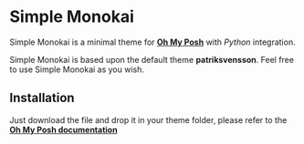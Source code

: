 # Simple Monokai

Simple Monokai is a minimal theme for **[Oh My Posh](https://github.com/JanDeDobbeleer/oh-my-posh)** with *Python* integration.

Simple Monokai is based upon the default theme **patriksvensson**. Feel free to use Simple Monokai as you wish.

## Installation

Just download the file and drop it in your theme folder, please refer to the **[Oh My Posh documentation](https://ohmyposh.dev/docs/)**
